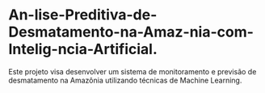 # An-lise-Preditiva-de-Desmatamento-na-Amaz-nia-com-Intelig-ncia-Artificial.
Este projeto visa desenvolver um sistema de monitoramento e previsão de desmatamento na Amazônia  utilizando técnicas de Machine Learning.
